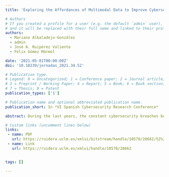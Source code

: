 ```yaml
---
title: 'Exploring the Affordances of Multimodal Data to Improve Cybersecurity Training with Cyber Range Environments'

# Authors
# If you created a profile for a user (e.g. the default `admin` user), write the username (folder name) here
# and it will be replaced with their full name and linked to their profile.
authors:
  - Mariano Albaladejo-González
  - admin
  - José A. Ruipérez Valiente
  - Félix Gómez Mármol

date: '2021-05-01T00:00:00Z'
doi: '10.18239/jornadas_2021.34.52'

# Publication type.
# Legend: 0 = Uncategorized; 1 = Conference paper; 2 = Journal article;
# 3 = Preprint / Working Paper; 4 = Report; 5 = Book; 6 = Book section;
# 7 = Thesis; 8 = Patent
publication_types: ['1']

# Publication name and optional abbreviated publication name.
publication_short: In *VI Spanish Cybersecurity Research Conference*

abstract: During the last years, the constant cybersecurity breaches being reported are remarking the necessity of raising the number of cybersecurity experts that can tackle such threats. In this sense, educational technology environments can help to generate more immersive and realistic environments, and within this context, cyber range systems are one of the foremost solutions. However, these systems might not provide rich and detailed feedback to instructors and students regarding the performance in each cyberexercise. In this paper we discuss the potential of multimodal data, including clickstream, console commands, biometrics, and other sensor data, to improve the feedback and evaluation process in cyber range environments. We present the affordances that these techniques can bring to cybersecurity training as well as a preliminary architecture to implement them. We argue that these technologies can become a new generation of high-quality, realistic, and adaptive cybersecurity training that can have a dual (civil and military) impact on our society

# Custom links (uncomment lines below)
links:
 - name: PDF
   url: https://ruidera.uclm.es/xmlui/bitstream/handle/10578/28662/52%20INVESTIGACI%C3%93N%20EN%20CIBERSEGURIDAD.pdf
 - name: Link
   url: https://ruidera.uclm.es/xmlui/handle/10578/28662


tags: []

---
```

